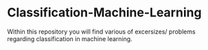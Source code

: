 # Classification-Machine-Learning

Within this repository you will find various of excersizes/ problems regarding classification in machine learning.
